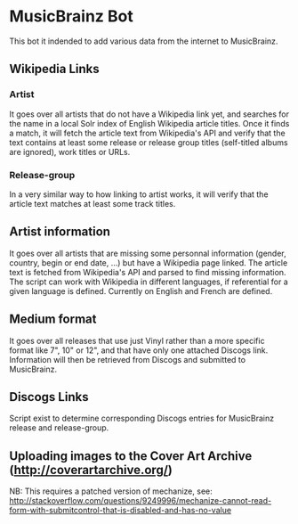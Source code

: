 # MusicBrainz Bot

This bot it indended to add various data from the internet to MusicBrainz.

## Wikipedia Links

### Artist

It goes over all artists that do not have a Wikipedia link yet, and searches for the name in a local Solr index of English Wikipedia article titles. Once it finds a match,
it will fetch the article text from Wikipedia's API and verify that the text contains at least some release or release group titles (self-titled albums are ignored), work titles or URLs.

### Release-group

In a very similar way to how linking to artist works, it will verify that the article text matches at least some track titles.

## Artist information

It goes over all artists that are missing some personnal information (gender, country, begin or end date, ...) but have a Wikipedia page linked.
The article text is fetched from Wikipedia's API and parsed to find missing information.
The script can work with Wikipedia in different languages, if referential for a given language is defined. Currently on English and French are defined.

## Medium format

It goes over all releases that use just Vinyl rather than a more specific format like 7", 10" or 12", and that have only one attached Discogs link.
Information will then be retrieved from Discogs and submitted to MusicBrainz.

## Discogs Links

Script exist to determine corresponding Discogs entries for MusicBrainz release and release-group.

## Uploading images to the Cover Art Archive (http://coverartarchive.org/)

NB: This requires a patched version of mechanize, see:
http://stackoverflow.com/questions/9249996/mechanize-cannot-read-form-with-submitcontrol-that-is-disabled-and-has-no-value

